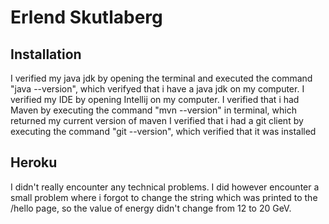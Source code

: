 # Erlend Skutlaberg

## Installation
I verified my java jdk by opening the terminal and executed the command "java --version", which verifyed that i have a java jdk on my computer.
I verified my IDE by opening Intellij on my computer.
I verified that i had Maven by executing the command "mvn --version" in terminal, which returned my current version of maven
I verified that i had a git client by executing the command "git --version", which verified that it was installed

## Heroku
I didn't really encounter any technical problems. I did however encounter a small problem where i forgot to change the string which 
was printed to the /hello page, so the value of energy didn't change from 12 to 20 GeV. 

